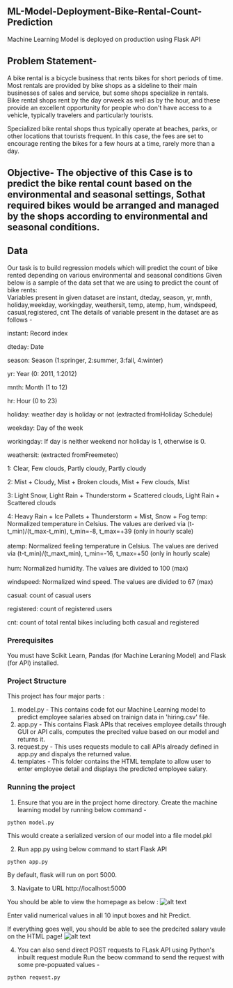 ## ML-Model-Deployment-Bike-Rental-Count-Prediction
Machine Learning Model is deployed on production using Flask API
## Problem Statement-
A bike rental is a bicycle business that rents bikes for short periods of time. <br>
Most rentals are provided by bike shops as a sideline to their main businesses of sales and
service, but some shops specialize in rentals. <br>
Bike rental shops rent by the day orweek as well as by the hour, and these provide an excellent opportunity for people
who don't have access to a vehicle, typically travelers and particularly tourists.<br>

Specialized bike rental shops thus typically operate at beaches, parks, or other
locations that tourists frequent. In this case, the fees are set to encourage renting the
bikes for a few hours at a time, rarely more than a day. <br>
## Objective- The objective of this Case is to predict the bike rental count based on the environmental and seasonal settings, Sothat required bikes would be arranged and managed by the shops according to environmental and seasonal conditions.<br>


## Data
Our task is to build regression models which will predict the count of bike rented depending on various environmental and seasonal conditions Given below is a
sample of the data set that we are using to predict the count of bike rents:<br>
Variables present in given dataset are instant, dteday, season, yr, mnth, holiday,weekday, workingday, weathersit, temp, atemp, hum, windspeed, casual,registered, cnt
The details of variable present in the dataset are as follows -<br>

instant: Record index

dteday: Date

season: Season (1:springer, 2:summer, 3:fall, 4:winter)

yr: Year (0: 2011, 1:2012)

mnth: Month (1 to 12)

hr: Hour (0 to 23)

holiday: weather day is holiday or not (extracted fromHoliday Schedule)

weekday: Day of the week

workingday: If day is neither weekend nor holiday is 1, otherwise is 0.<br>

weathersit: (extracted fromFreemeteo)

1: Clear, Few clouds, Partly cloudy, Partly cloudy

2: Mist + Cloudy, Mist + Broken clouds, Mist + Few clouds, Mist

3: Light Snow, Light Rain + Thunderstorm + Scattered clouds, Light Rain +
Scattered clouds<br>

4: Heavy Rain + Ice Pallets + Thunderstorm + Mist, Snow + Fog
temp:<br>
Normalized temperature in Celsius. The values are derived via
(t-t_min)/(t_max-t_min),
t_min=-8, t_max=+39 (only in hourly scale)
<br>
<br>atemp: Normalized feeling temperature in Celsius. The values are derived via
(t-t_min)/(t_maxt_min),
t_min=-16, t_max=+50 (only in hourly scale)
<br>
<br>
hum: Normalized humidity. The values are divided to 100 (max)

windspeed: Normalized wind speed. The values are divided to 67 (max)

casual: count of casual users

registered: count of registered users

cnt: count of total rental bikes including both casual and registered

### Prerequisites
You must have Scikit Learn, Pandas (for Machine Leraning Model) and Flask (for API) installed.

### Project Structure
This project has four major parts :
1. model.py - This contains code fot our Machine Learning model to predict employee salaries absed on trainign data in 'hiring.csv' file.
2. app.py - This contains Flask APIs that receives employee details through GUI or API calls, computes the precited value based on our model and returns it.
3. request.py - This uses requests module to call APIs already defined in app.py and dispalys the returned value.
4. templates - This folder contains the HTML template to allow user to enter employee detail and displays the predicted employee salary.

### Running the project
1. Ensure that you are in the project home directory. Create the machine learning model by running below command -
```
python model.py
```
This would create a serialized version of our model into a file model.pkl

2. Run app.py using below command to start Flask API
```
python app.py
```
By default, flask will run on port 5000.

3. Navigate to URL http://localhost:5000

You should be able to view the homepage as below :
![alt text](http://www.thepythonblog.com/wp-content/Homepage.png)

Enter valid numerical values in all 10 input boxes and hit Predict.

If everything goes well, you should  be able to see the predcited salary vaule on the HTML page!
![alt text](http://www.thepythonblog.com/wp-content/uploads/Result.png)


4. You can also send direct POST requests to FLask API using Python's inbuilt request module
Run the beow command to send the request with some pre-popuated values -
```
python request.py
```
